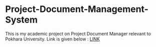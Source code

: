 # Project-Document-Management-System

This is my academic project on Project Document Manager relevant to Pokhara University.
Link is given below : <a href="http://pu-pariyojana.herokuapp.com/">LINK</a>
